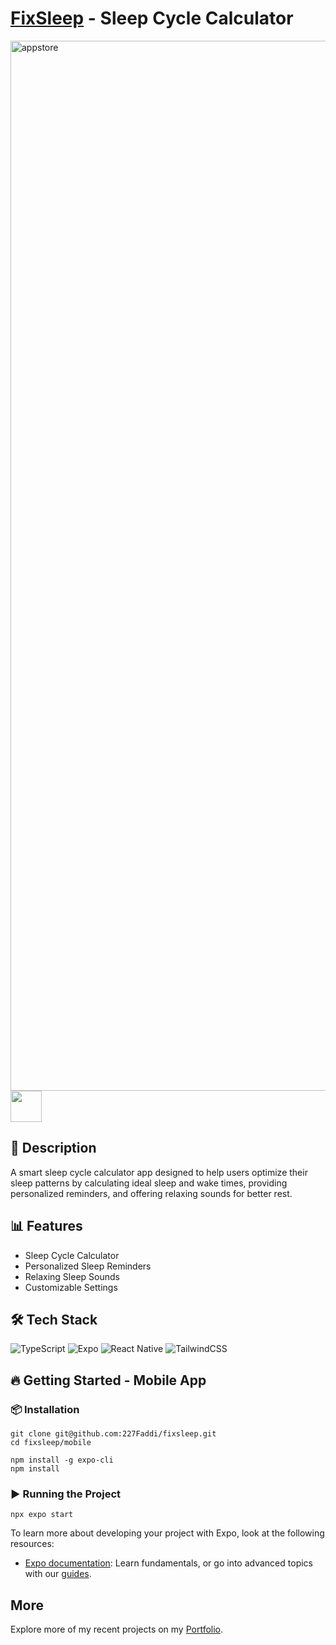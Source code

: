 # [FixSleep](https://www.fixsleep.app) - Sleep Cycle Calculator

<img width="1680" alt="appstore" src="https://github.com/user-attachments/assets/f723aa7f-dffb-421e-9c49-7b89eaf44e0b" />

<br />

<a href="https://apps.apple.com/ca/app/fixsleep/id6745803646?platform=iphone" target='_blank'>
  <img src="https://developer.apple.com/assets/elements/badges/download-on-the-app-store.svg" height="50"/>
</a>

## 📖 Description

A smart sleep cycle calculator app designed to help users optimize their sleep patterns by calculating ideal sleep and wake times, providing personalized reminders, and offering relaxing sounds for better rest.

## 📊 Features

- Sleep Cycle Calculator
- Personalized Sleep Reminders
- Relaxing Sleep Sounds
- Customizable Settings

## 🛠 Tech Stack

![TypeScript](https://img.shields.io/badge/typescript-%23007ACC.svg?style=for-the-badge&logo=typescript&logoColor=white) ![Expo](https://img.shields.io/badge/expo-1C1E24?style=for-the-badge&logo=expo&logoColor=#D04A37) ![React Native](https://img.shields.io/badge/react_native-%2320232a.svg?style=for-the-badge&logo=react&logoColor=%2361DAFB) ![TailwindCSS](https://img.shields.io/badge/tailwindcss-%2338B2AC.svg?style=for-the-badge&logo=tailwind-css&logoColor=white)

## 🔥 Getting Started - Mobile App

### 📦 Installation

```
git clone git@github.com:227Faddi/fixsleep.git
cd fixsleep/mobile
```

```
npm install -g expo-cli
npm install
```

### ▶️ Running the Project

```
npx expo start
```

To learn more about developing your project with Expo, look at the following resources:

- [Expo documentation](https://docs.expo.dev/): Learn fundamentals, or go into advanced topics with our [guides](https://docs.expo.dev/guides).

## More

Explore more of my recent projects on my [Portfolio](https://faliloukhouma.com).

